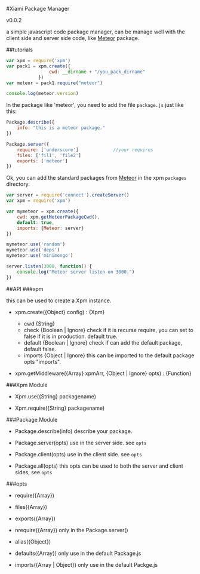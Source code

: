 #Xiami Package Manager

v0.0.2

a simple javascript code package manager, can be manage well
with the client side and server side code, like [Meteor](https://github.com/meteor/meteor) package.

##tutorials

```javascript
var xpm = require('xpm')
var pack1 = xpm.create({
                cwd: __dirname + "/you_pack_dirname"
            })
var meteor = pack1.require("meteor")

console.log(meteor.version)

```

In the package like 'meteor', you need to add the file `package.js` just like this:

```javascript
Package.describe({
    info: "this is a meteor package."
})

Package.server({
    require: ['underscore']             //your requires
    files: ['fil1', 'file2']
    exports: ['meteor']
})

```

Ok, you can add the standard packages from [Meteor](https://github.com/meteor/meteor) in the xpm `packages` directory.

```javascript
var server = require('connect').createServer()
var xpm = require('xpm')

var mymeteor = xpm.create({
    cwd: xpm.getMeteorPackageCwd(),
    default: true,
    imports: {Meteor: server}
})

mymeteor.use('random')
mymeteor.use('deps')
mymeteor.use('minimongo')

server.listen(3000, function() {
    console.log("Meteor server listen on 3000.")
})

```

##API
###xpm

this can be used to create a Xpm instance.

* xpm.create({Object} config) : {Xpm}
    - cwd {String}
    - check {Boolean | Ignore} check if it is recurse require, you can set to false if it is in production. default true.
    - default {Boolean | Ignore} check if can add the default package, default false.
    - imports {Object | Ignore} this can be imported to the default package opts "imports".

* xpm.getMiddleware({Array} xpmArr, {Object | Ignore} opts) : {Function}

###Xpm Module

- Xpm.use({String} packagename)

- Xpm.require({String} packagename)

###Package Module
- Package.describe(info)
 describe your package.

- Package.server(opts)
 use in the server side. see `opts`

- Package.client(opts)
 use in the client side. see `opts`

- Package.all(opts)
 this opts can be used to both the server and client sides, see `opts`

###opts

- require({Array})

- files({Array})

- exports({Array})

- nrequire({Array})  only in the Package.server()

- alias({Object})

- defaults({Array}) only use in the default Package.js

- imports({Array | Object}) only use in the default Packge.js

